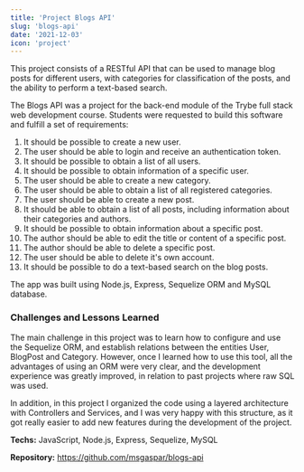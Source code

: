 ```yaml
---
title: 'Project Blogs API'
slug: 'blogs-api'
date: '2021-12-03'
icon: 'project'
---
```


This project consists of a RESTful API that can be used to manage blog posts for different users, with categories for classification of the posts, and the ability to perform a text-based search.

The Blogs API was a project for the back-end module of the Trybe full stack web development course. Students were requested to build this software and fulfill a set of requirements:

1. It should be possible to create a new user.
2. The user should be able to login and receive an authentication token.
3. It should be possible to obtain a list of all users.
4. It should be possible to obtain information of a specific user.
5. The user should be able to create a new category.
6. The user should be able to obtain a list of all registered categories.
7. The user should be able to create a new post.
8. It should be able to obtain a list of all posts, including information about their categories and authors.
9. It should be possible to obtain information about a specific post.
10. The author should be able to edit the title or content of a specific post.
11. The author should be able to delete a specific post.
12. The user should be able to delete it's own account.
13. It should be possible to do a text-based search on the blog posts.

The app was built using Node.js, Express, Sequelize ORM and MySQL database.

### Challenges and Lessons Learned

The main challenge in this project was to learn how to configure and use the Sequelize ORM, and establish relations between the entities User, BlogPost and Category. However, once I learned how to use this tool, all the advantages of using an ORM were very clear, and the development experience was greatly improved, in relation to past projects where raw SQL was used.

In addition, in this project I organized the code using a layered architecture with Controllers and Services, and I was very happy with this structure, as it got really easier to add new features during the development of the project.

**Techs:** JavaScript, Node.js, Express, Sequelize, MySQL

**Repository:** https://github.com/msgaspar/blogs-api
